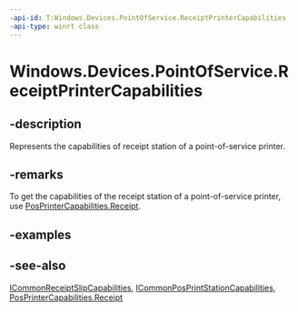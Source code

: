 ----api-id: T:Windows.Devices.PointOfService.ReceiptPrinterCapabilities
-api-type: winrt class
---<!-- Class syntax.public class ReceiptPrinterCapabilities : Windows.Devices.PointOfService.ICommonPosPrintStationCapabilities, Windows.Devices.PointOfService.ICommonReceiptSlipCapabilities, Windows.Devices.PointOfService.IReceiptPrinterCapabilities--># Windows.Devices.PointOfService.ReceiptPrinterCapabilities## -descriptionRepresents the capabilities of receipt station of a point-of-service printer.## -remarksTo get the capabilities of the receipt station of a point-of-service printer, use [PosPrinterCapabilities.Receipt](posprintercapabilities_receipt.md).## -examples## -see-also[ICommonReceiptSlipCapabilities](icommonreceiptslipcapabilities.md), [ICommonPosPrintStationCapabilities](icommonposprintstationcapabilities.md), [PosPrinterCapabilities.Receipt](posprintercapabilities_receipt.md)